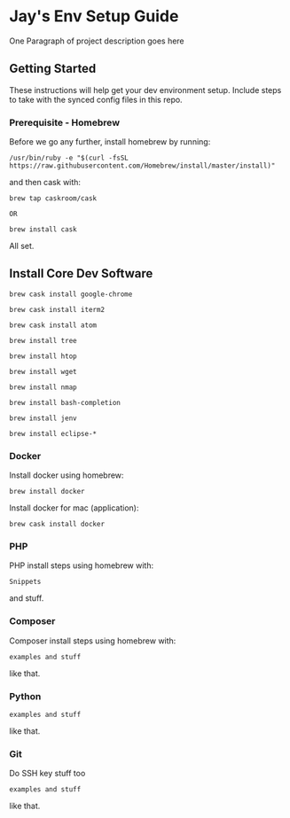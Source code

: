 # Jay's Env Setup Guide

One Paragraph of project description goes here

## Getting Started

These instructions will help get your dev environment setup. Include steps to take with the synced config files in this repo.

### Prerequisite - Homebrew

Before we go any further, install homebrew by running:

```
/usr/bin/ruby -e "$(curl -fsSL https://raw.githubusercontent.com/Homebrew/install/master/install)"
```

and then cask with:

```
brew tap caskroom/cask

OR

brew install cask
```

All set.

## Install Core Dev Software

```
brew cask install google-chrome
```

```
brew cask install iterm2
```

```
brew cask install atom
```

```
brew install tree
```

```
brew install htop
```

```
brew install wget
```

```
brew install nmap
```

```
brew install bash-completion
```

```
brew install jenv
```

```
brew install eclipse-*
```

### Docker

Install docker using homebrew:

```
brew install docker
```

Install docker for mac (application):

```
brew cask install docker
```

### PHP

PHP install steps using homebrew with:

```
Snippets
```

and stuff.

### Composer

Composer install steps using homebrew with:

```
examples and stuff
```

like that.

### Python

```
examples and stuff
```

like that.

### Git

Do SSH key stuff too

```
examples and stuff
```

like that.
